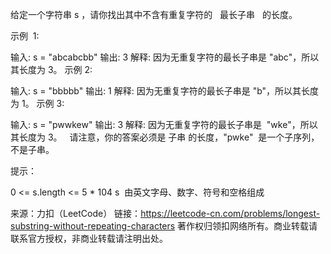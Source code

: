 给定一个字符串 s ，请你找出其中不含有重复字符的   最长子串   的长度。



示例  1:

输入: s = "abcabcbb"
输出: 3
解释: 因为无重复字符的最长子串是 "abc"，所以其长度为 3。
示例 2:

输入: s = "bbbbb"
输出: 1
解释: 因为无重复字符的最长子串是 "b"，所以其长度为 1。
示例 3:

输入: s = "pwwkew"
输出: 3
解释: 因为无重复字符的最长子串是  "wke"，所以其长度为 3。
  请注意，你的答案必须是 子串 的长度，"pwke"  是一个子序列，不是子串。



提示：

0 <= s.length <= 5 \* 104
s  由英文字母、数字、符号和空格组成

来源：力扣（LeetCode）
链接：https://leetcode-cn.com/problems/longest-substring-without-repeating-characters
著作权归领扣网络所有。商业转载请联系官方授权，非商业转载请注明出处。
